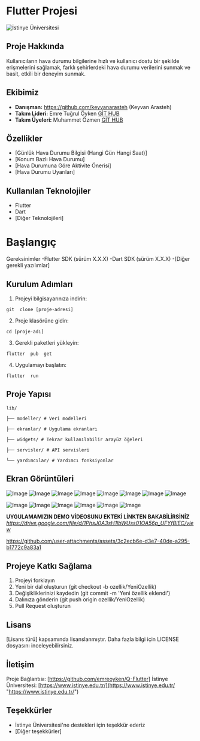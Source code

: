 
# Flutter Projesi

![İstinye Üniversitesi](https://www.unitededucation.com/linklogoch/istinye-university-logo.png)

## Proje Hakkında

Kullanıcıların hava durumu bilgilerine hızlı ve kullanıcı dostu bir şekilde erişmelerini sağlamak, farklı şehirlerdeki hava durumu verilerini sunmak ve basit, etkili bir deneyim sunmak. 

## Ekibimiz 
- **Danışman:** https://github.com/keyvanarasteh (Keyvan Arasteh)
- **Takım Lideri:** Emre Tuğrul Öyken [GİT HUB](https://github.com/emreoyken)
- **Takım Üyeleri:** Muhammet Özmen [GİT HUB](https://github.com/Mamio0)

## Özellikler
- [Günlük Hava Durumu Bilgisi (Hangi Gün Hangi Saat)]
- [Konum Bazlı Hava Durumu]
- [Hava Durumuna Göre Aktivite Önerisi]
- [Hava Durumu Uyarıları]

## Kullanılan Teknolojiler
- Flutter 
- Dart
- [Diğer Teknolojileri]
# Başlangıç 
Gereksinimler 
-Flutter SDK (sürüm X.X.X) 
-Dart SDK (sürüm X.X.X) 
-[Diğer gerekli yazılımlar]
## Kurulum Adımları 
1.  Projeyi bilgisayarınıza indirin:
```
git  clone [proje-adresi]
```
2.  Proje klasörüne gidin:
```
cd [proje-adı]
```
3.  Gerekli paketleri yükleyin:
```
flutter  pub  get
```
4.  Uygulamayı başlatın:
```
flutter  run
```
## Proje Yapısı
```
lib/

├── modeller/ # Veri modelleri

├── ekranlar/ # Uygulama ekranları

├── widgets/ # Tekrar kullanılabilir arayüz öğeleri

├── servisler/ # API servisleri

└── yardımcılar/ # Yardımcı fonksiyonlar

```



## Ekran Görüntüleri
![Image](https://github.com/user-attachments/assets/56a1289b-bdc2-427e-8dc8-516b9401e30c)
![Image](https://github.com/user-attachments/assets/9a020996-9517-4dab-9497-2a0248f7d8bc)
![Image](https://github.com/user-attachments/assets/d74847bb-8ae5-40ca-8e6c-fe16170ff605)
![Image](https://github.com/user-attachments/assets/acb65346-3648-4bb5-80cf-c6f1db86d00a)
![Image](https://github.com/user-attachments/assets/76a99a9d-b6c9-42e8-bce9-376cd30ed3a6)
![Image](https://github.com/user-attachments/assets/4f14cb8a-0e89-46e4-8c87-6d5b324722aa)
![Image](https://github.com/user-attachments/assets/7e50888e-adf6-4574-9324-a92e07ff1d5e)
![Image](https://github.com/user-attachments/assets/271c88f6-b025-4bbe-88f1-e0cf6b5c3c5d)


![Image](https://github.com/user-attachments/assets/9bdd8f86-2602-43cf-b5dd-9e86df1f7763)
![Image](https://github.com/user-attachments/assets/e9fb66b3-f75c-406d-9493-95de3899088e)
![Image](https://github.com/user-attachments/assets/91241a9e-71be-4323-b8f5-8776455c6f5e)
![Image](https://github.com/user-attachments/assets/6f8af831-efc5-40f8-b6ca-ee1264805330)
![Image](https://github.com/user-attachments/assets/4e4bcf43-72d3-49f7-9238-e3321b58d84b)
![Image](https://github.com/user-attachments/assets/a19e590c-8b02-4dd4-91f3-2d19bfd7a74e)


**UYGULAMAMIZIN DEMO VİDEOSUNU EKTEKİ LİNKTEN BAKABİLİRSİNİZ** 
*https://drive.google.com/file/d/1PhsJ0A3sH1lbWUss01OA56p_UFYfBlEC/view*

https://github.com/user-attachments/assets/3c2ecb6e-d3e7-40de-a295-b1772c9a83a1

## Projeye Katkı Sağlama

1. Projeyi forklayın
2. Yeni bir dal oluşturun (git checkout -b ozellik/YeniOzellik)
3. Değişikliklerinizi kaydedin (git commit -m 'Yeni özellik eklendi')
4. Dalınıza gönderin (git push origin ozellik/YeniOzellik)
5. Pull Request oluşturun
## Lisans
[Lisans türü] kapsamında lisanslanmıştır. Daha fazla bilgi için LICENSE dosyasını inceleyebilirsiniz.
## İletişim
Proje Bağlantısı: [https://github.com/emreoyken/Q-Flutter]
İstinye Üniversitesi: [https://www.istinye.edu.tr/](https://www.istinye.edu.tr/ "https://www.istinye.edu.tr/")
## Teşekkürler
-   İstinye Üniversitesi'ne destekleri için teşekkür ederiz
-   [Diğer teşekkürler]


 






